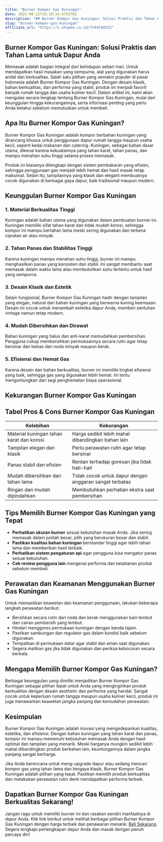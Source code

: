 ```yaml
---
title: "Burner Kompor Gas Kuningan"
date: 2025-08-22T19:10:14.679376Z
description: "## Burner Kompor Gas Kuningan: Solusi Praktis dan Tahan Lama untuk Dapur Anda..."
slug: "burner-kompor-gas-kuningan"
affiliate_url: "https://s.shopee.co.id/7V44C68VX2"
---
```

## Burner Kompor Gas Kuningan: Solusi Praktis dan Tahan Lama untuk Dapur Anda

Memasak adalah bagian integral dari kehidupan sehari-hari. Untuk mendapatkan hasil masakan yang sempurna, alat yang digunakan harus andal dan berkualitas. Salah satu pilihan yang semakin populer di pasar Indonesia adalah Burner Kompor Gas Kuningan. Dengan desain klasik, bahan berkualitas, dan performa yang stabil, produk ini menjadi favorit banyak rumah tangga dan usaha kuliner kecil. Dalam artikel ini, kami akan mengulas secara lengkap tentang Burner Kompor Gas Kuningan, mulai dari keunggulan hingga kekurangannya, serta informasi penting yang perlu Anda ketahui sebelum memutuskan untuk membeli.

## Apa Itu Burner Kompor Gas Kuningan?

Burner Kompor Gas Kuningan adalah kompor berbahan kuningan yang dirancang khusus untuk penggunaan dapur rumah tangga maupun usaha kecil, seperti kedai makanan dan catering. Kuningan, sebagai bahan dasar utama, dikenal karena kekuatannya yang tahan karat, tahan panas, dan mampu menahan suhu tinggi selama proses memasak.

Produk ini biasanya dilengkapi dengan sistem pembakaran yang efisien, sehingga penggunaan gas menjadi lebih hemat dan hasil masak tetap maksimal. Selain itu, tampilannya yang klasik dan elegant membuatnya cocok digunakan di berbagai gaya dapur, baik tradisional maupun modern.

## Keunggulan Burner Kompor Gas Kuningan

### 1. Material Berkualitas Tinggi

Kuningan adalah bahan utama yang digunakan dalam pembuatan burner ini. Kuningan memiliki sifat tahan karat dan tidak mudah korosi, sehingga kompor ini mampu bertahan lama meski sering digunakan dan terkena cipratan air atau minyak.

### 2. Tahan Panas dan Stabilitas Tinggi

Karena kuningan mampu menahan suhu tinggi, burner ini mampu menghasilkan panas yang konsisten dan stabil. Ini sangat membantu saat memasak dalam waktu lama atau membutuhkan suhu tertentu untuk hasil yang sempurna.

### 3. Desain Klasik dan Estetik

Selain fungsional, Burner Kompor Gas Kuningan hadir dengan tampilan yang elegan, natural dari bahan kuningan yang berwarna kuning keemasan. Desain ini cocok untuk menambah estetika dapur Anda, memberi sentuhan vintage namun tetap modern.

### 4. Mudah Dibersihkan dan Dirawat

Bahan kuningan yang halus dan anti-karat memudahkan pembersihan. Pengguna cukup membersihkan permukaannya secara rutin agar tetap bersinar dan bebas dari noda minyak maupun kerak.

### 5. Efisiensi dan Hemat Gas

Karena desain dan bahan berkualitas, burner ini memiliki tingkat efisiensi yang baik, sehingga gas yang digunakan lebih hemat. Ini tentu menguntungkan dari segi penghematan biaya operasional.

## Kekurangan Burner Kompor Gas Kuningan

## Tabel Pros & Cons Burner Kompor Gas Kuningan

| Kelebihan                                              | Kekurangan                                              |
|---------------------------------------------------------|----------------------------------------------------------|
| Material kuningan tahan karat dan korosi               | Harga sedikit lebih mahal dibandingkan bahan lain     |
| Tampilan elegan dan klasik                             | Perlu perawatan rutin agar tetap bersinar             |
| Panas stabil dan efisien                                | Rentan terhadap goresan jika tidak hati-hati           |
| Mudah dibersihkan dan tahan lama                        | Tidak cocok untuk dapur dengan anggaran sangat terbatas |
| Ringan dan mudah dipindahkan                            | Membutuhkan perhatian ekstra saat pembersihan        |

## Tips Memilih Burner Kompor Gas Kuningan yang Tepat

- **Perhatikan ukuran burner** sesuai kebutuhan masak Anda. Jika sering memasak dalam jumlah besar, pilih yang berukuran besar dan stabil.
- **Pastikan kualitas bahan kuningan** berstandar tinggi agar lebih tahan lama dan memberikan hasil terbaik.
- **Perhatikan sistem pengaturan api** agar pengguna bisa mengatur panas sesuai kebutuhan.
- **Cek review pengguna lain** mengenai performa dan ketahanan produk sebelum membeli.

## Perawatan dan Keamanan Menggunakan Burner Gas Kuningan

Untuk memastikan keawetan dan keamanan penggunaan, lakukan beberapa langkah perawatan berikut:

- Bersihkan secara rutin dari noda dan kerak menggunakan kain lembut dan cairan pembersih yang lembut.
- Hindari menggores permukaan kuningan dengan benda tajam.
- Pastikan sambungan dan regulator gas dalam kondisi baik sebelum digunakan.
- Tempatkan di permukaan datar agar stabil dan aman saat digunakan.
- Segera matikan gas jika tidak digunakan dan periksa kebocoran secara berkala.

## Mengapa Memilih Burner Kompor Gas Kuningan?

Berbagai keunggulan yang dimiliki menjadikan Burner Kompor Gas Kuningan sebagai pilihan tepat untuk Anda yang menginginkan produk berkualitas dengan desain aesthetic dan performa yang handal. Sangat cocok untuk keperluan rumah tangga maupun usaha kuliner kecil, produk ini juga menawarkan keawetan jangka panjang dan kemudahan perawatan.

## Kesimpulan

Burner Kompor Gas Kuningan adalah inovasi yang mengedepankan kualitas, estetika, dan efisiensi. Dengan bahan kuningan yang tahan karat dan panas, kompor ini mampu memenuhi kebutuhan memasak Anda dengan hasil optimal dan tampilan yang menarik. Meski harganya mungkin sedikit lebih mahal dibandingkan produk berbahan lain, keuntungannya dalam jangka panjang sangat berharga.

Jika Anda berencana untuk meng-upgrade dapur atau sedang mencari kompor gas yang tahan lama dan bergaya klasik, Burner Kompor Gas Kuningan adalah pilihan yang tepat. Pastikan memilih produk berkualitas dan melakukan perawatan rutin demi mendapatkan performa terbaik.

## Dapatkan Burner Kompor Gas Kuningan Berkualitas Sekarang!

Jangan ragu untuk memiliki burner ini dan rasakan sendiri manfaatnya di dapur Anda. Klik link berikut untuk melihat berbagai pilihan Burner Kompor Gas Kuningan dengan harga terbaik dan penawaran menarik: [Beli Sekarang](https://s.shopee.co.id/7V44C68VX2). Segera lengkapi perlengkapan dapur Anda dan masak dengan penuh percaya diri!